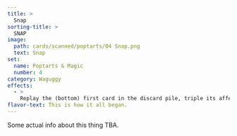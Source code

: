 ```yaml
---
title: >
  Snap
sorting-title: >
  SNAP
image: 
  path: cards/scanned/poptarts/04 Snap.png
  text: Snap
set:
  name: Poptarts & Magic
  number: 4
category: Waguggy
effects: 
  - >
    Replay the (bottom) first card in the discard pile, triple its affect
flavor-text: This is how it all began.
---
```

Some actual info about this thing TBA.
